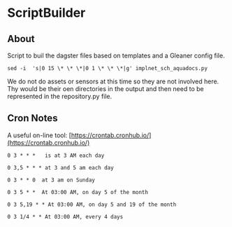 # ScriptBuilder

## About

Script to buil the dagster files based on templates and a Gleaner config file.

```
sed -i  's|0 15 \* \* \*|0 1 \* \* \*|g' implnet_sch_aquadocs.py
```

We do not do assets or sensors at this time so they are not involved here.
Thy would be their oen directories in the output and then need to be 
represented in the repository.py file. 

## Cron Notes

A useful on-line tool:  [https://crontab.cronhub.io/](https://crontab.cronhub.io/)

```
0 3 * * *   is at 3 AM each day

0 3,5 * * * at 3 and 5 am each day

0 3 * * 0  at 3 am on Sunday

0 3 5 * *  At 03:00 AM, on day 5 of the month

0 3 5,19 * * At 03:00 AM, on day 5 and 19 of the month

0 3 1/4 * * At 03:00 AM, every 4 days
```
